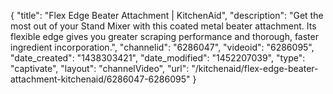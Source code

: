 {
    "title": "Flex Edge Beater Attachment | KitchenAid",
    "description": "Get the most out of your Stand Mixer with this coated metal beater attachment. Its flexible edge gives you greater scraping performance and thorough, faster ingredient incorporation.",
    "channelid": "6286047",
    "videoid": "6286095",
    "date_created": "1438303421",
    "date_modified": "1452207039",
    "type": "captivate",
    "layout": "channelVideo",
    "url": "\/kitchenaid\/flex-edge-beater-attachment-kitchenaid\/6286047-6286095"
}